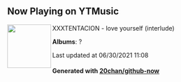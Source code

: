## Now Playing on YTMusic

[<img align="left" width="100" src="https://lh3.googleusercontent.com/7WuCPt_wzSaUJ8aNSmY4tzjMnx9Yyc-GFdD67nrgk4IUzdTz0B80JP9aoHP0_a-Xo0rx9PtxBKx7Xay9">](https://music.youtube.com/watch?v=S_jrEUggPVA)

XXXTENTACION - love yourself (interlude)

**Albums**: ?

Last updated at 06/30/2021 11:08

#### Generated with [20chan/github-now](https://github.com/20chan/github-now)
